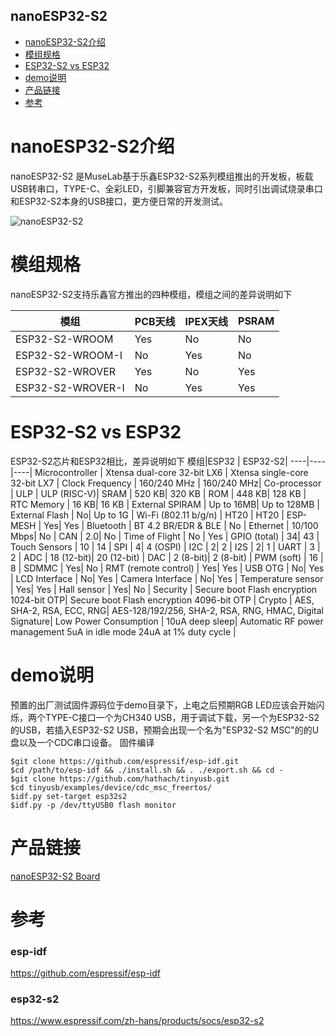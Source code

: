 nanoESP32-S2
-----------
* [nanoESP32-S2介绍](#nanoESP32-S2介绍) 
* [模组规格](#模组规格)
* [ESP32-S2 vs ESP32](#ESP32-S2-vs-ESP32)
* [demo说明](#demo说明)
* [产品链接](#产品链接)
* [参考](#参考)


# nanoESP32-S2介绍
nanoESP32-S2 是MuseLab基于乐鑫ESP32-S2系列模组推出的开发板，板载USB转串口，TYPE-C、全彩LED，引脚兼容官方开发板，同时引出调试烧录串口和ESP32-S2本身的USB接口，更方便日常的开发测试。

![nanoESP32-S2](https://github.com/wuxx/nanoesp32-s2/blob/master/doc/nanoESP32-S2.jpg)
# 模组规格 
nanoESP32-S2支持乐鑫官方推出的四种模组，模组之间的差异说明如下

模组|PCB天线 | IPEX天线|PSRAM|
----|----|----|-----|
ESP32-S2-WROOM | Yes | No |No|
ESP32-S2-WROOM-I | No  | Yes|No|
ESP32-S2-WROVER | Yes   | No|Yes|
ESP32-S2-WROVER-I | No  | Yes | Yes|

# ESP32-S2 vs ESP32
ESP32-S2芯片和ESP32相比，差异说明如下
模组|ESP32 | ESP32-S2|
----|----|----|
Microcontroller | Xtensa dual-core 32-bit LX6 | Xtensa single-core 32-bit LX7 |
Clock Frequency | 160/240 MHz | 160/240 MHz|
Co-processor | ULP   |  ULP (RISC-V)|
SRAM | 520 KB| 320 KB |
ROM | 448 KB| 128 KB |
RTC Memory | 16 KB| 16 KB |
External SPIRAM | Up to 16MB| Up to 128MB |
External Flash | No| Up to 1G |
Wi-Fi (802.11 b/g/n) | HT20 | HT20 |
ESP-MESH | Yes| Yes |
Bluetooth | BT 4.2 BR/EDR & BLE |  No |
Ethernet | 10/100 Mbps| No |
CAN | 2.0| No |
Time of Flight |  No | Yes |
GPIO (total) | 34| 43 |
Touch Sensors | 10 | 14 |
SPI | 4| 4 (OSPI) |
I2C | 2| 2 |
I2S | 2| 1 |
UART | 3 | 2 |
ADC | 18 (12-bit)| 20 (12-bit) |
DAC | 2 (8-bit)| 2 (8-bit) |
PWM (soft) | 16 | 8 |
SDMMC | Yes| No |
RMT (remote control) | Yes| Yes |
USB OTG | No| Yes |
LCD Interface | No| Yes |
Camera Interface | No| Yes |
Temperature sensor | Yes| Yes |
Hall sensor | Yes| No |
Security | Secure boot Flash encryption 1024-bit OTP| Secure boot Flash encryption 4096-bit OTP |
Crypto | AES, SHA-2, RSA, ECC, RNG| AES-128/192/256, SHA-2, RSA, RNG, HMAC, Digital Signature|
Low Power Consumption | 10uA deep sleep| Automatic RF power management 5uA in idle mode 24uA at 1% duty cycle |


# demo说明
预置的出厂测试固件源码位于demo目录下，上电之后预期RGB LED应该会开始闪烁，两个TYPE-C接口一个为CH340 USB，用于调试下载，另一个为ESP32-S2的USB，若插入ESP32-S2 USB，预期会出现一个名为"ESP32-S2 MSC"的的U盘以及一个CDC串口设备。
固件编译
```
$git clone https://github.com/espressif/esp-idf.git
$cd /path/to/esp-idf && ./install.sh && . ./export.sh && cd -
$git clone https://github.com/hathach/tinyusb.git
$cd tinyusb/examples/device/cdc_msc_freertos/
$idf.py set-target esp32s2
$idf.py -p /dev/ttyUSB0 flash monitor
```
# 产品链接
[nanoESP32-S2 Board](https://item.taobao.com/item.htm?id=620291976381)

# 参考
### esp-idf
https://github.com/espressif/esp-idf
### esp32-s2
https://www.espressif.com/zh-hans/products/socs/esp32-s2
